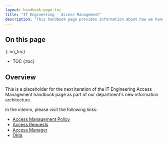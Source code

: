```yaml
---
layout: handbook-page-toc
title: "IT Engineering - Access Management"
description: "This handbook page provides information about how we handle access management in the IT Engineering sub-department."
---
```


## On this page
{:.no_toc}

- TOC
{:toc}

## Overview

This is a placeholder for the next iteration of the IT Engineering Access Management handbook page as part of our department's new information architecture. 

In the interim, please visit the following links:
* [Access Management Policy](/handbook/engineering/security/access-management-policy.html)
* [Access Requests](https://gitlab.com/gitlab-com/team-member-epics/access-requests/-/issues)
* [Access Manager](/handbook/it/access-manager)
* [Okta](/handbook/business-technology/okta)
